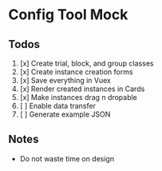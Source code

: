 # Config Tool Mock

## Todos
1. [x] Create trial, block, and group classes
2. [x] Create instance creation forms
3. [x] Save everything in Vuex
4. [x] Render created instances in Cards
5. [x] Make instances drag n dropable
6. [ ] Enable data transfer
7. [ ] Generate example JSON

## Notes
- Do not waste time on design
